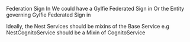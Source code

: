 Federation Sign In
We could have a Gylfie Federated Sign in
Or the Entity governing Gylfie Federated Sign in

Ideally, the Nest Services should be mixins of the Base Service
e.g NestCognitoService should be a Mixin of CognitoService
